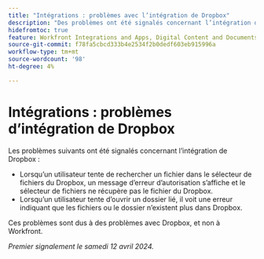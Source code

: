 ```yaml
---
title: "Intégrations : problèmes avec l’intégration de Dropbox"
description: "Des problèmes ont été signalés concernant l’intégration du Dropbox."
hidefromtoc: true
feature: Workfront Integrations and Apps, Digital Content and Documents
source-git-commit: f78fa5cbcd333b4e2534f2b0dedf603eb915996a
workflow-type: tm+mt
source-wordcount: '98'
ht-degree: 4%

---
```



# Intégrations : problèmes d’intégration de Dropbox

Les problèmes suivants ont été signalés concernant l’intégration de Dropbox :

* Lorsqu’un utilisateur tente de rechercher un fichier dans le sélecteur de fichiers du Dropbox, un message d’erreur d’autorisation s’affiche et le sélecteur de fichiers ne récupère pas le fichier du Dropbox.
* Lorsqu’un utilisateur tente d’ouvrir un dossier lié, il voit une erreur indiquant que les fichiers ou le dossier n’existent plus dans Dropbox.

Ces problèmes sont dus à des problèmes avec Dropbox, et non à Workfront.

_Premier signalement le samedi 12 avril 2024._
